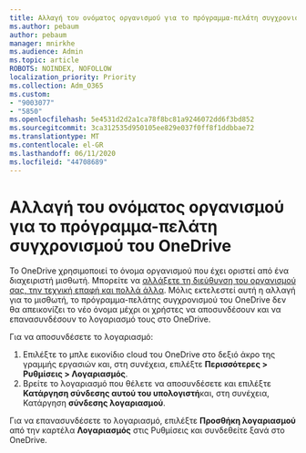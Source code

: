 ```yaml
---
title: Αλλαγή του ονόματος οργανισμού για το πρόγραμμα-πελάτη συγχρονισμού του OneDrive
ms.author: pebaum
author: pebaum
manager: mnirkhe
ms.audience: Admin
ms.topic: article
ROBOTS: NOINDEX, NOFOLLOW
localization_priority: Priority
ms.collection: Adm_O365
ms.custom:
- "9003077"
- "5850"
ms.openlocfilehash: 5e4531d2d2a1ca78f8bc81a9246072dd6f3bd852
ms.sourcegitcommit: 3ca312535d950105ee829e037f0ff8f1ddbbae72
ms.translationtype: MT
ms.contentlocale: el-GR
ms.lasthandoff: 06/11/2020
ms.locfileid: "44708689"
---
```

# <a name="change-the-organization-name-for-the-onedrive-sync-client"></a>Αλλαγή του ονόματος οργανισμού για το πρόγραμμα-πελάτη συγχρονισμού του OneDrive

Το OneDrive χρησιμοποιεί το όνομα οργανισμού που έχει οριστεί από ένα διαχειριστή μισθωτή.  Μπορείτε να [αλλάξετε τη διεύθυνση του οργανισμού σας, την τεχνική επαφή και πολλά άλλα](https://docs.microsoft.com/microsoft-365/admin/manage/change-address-contact-and-more). Μόλις εκτελεστεί αυτή η αλλαγή για το μισθωτή, το πρόγραμμα-πελάτης συγχρονισμού του OneDrive δεν θα απεικονίζει το νέο όνομα μέχρι οι χρήστες να αποσυνδέσουν και να επανασυνδέσουν το λογαριασμό τους στο OneDrive.

Για να αποσυνδέσετε το λογαριασμό:

1. Επιλέξτε το μπλε εικονίδιο cloud του OneDrive στο δεξιό άκρο της γραμμής εργασιών και, στη συνέχεια, επιλέξτε **Περισσότερες > Ρυθμίσεις > Λογαριασμός**.
2. Βρείτε το λογαριασμό που θέλετε να αποσυνδέσετε και επιλέξτε **Κατάργηση σύνδεσης αυτού του υπολογιστή**και, στη συνέχεια, Κατάργηση **σύνδεσης λογαριασμού**.

Για να επανασυνδέσετε το λογαριασμό, επιλέξτε **Προσθήκη λογαριασμού** από την καρτέλα **Λογαριασμός** στις Ρυθμίσεις και συνδεθείτε ξανά στο OneDrive.